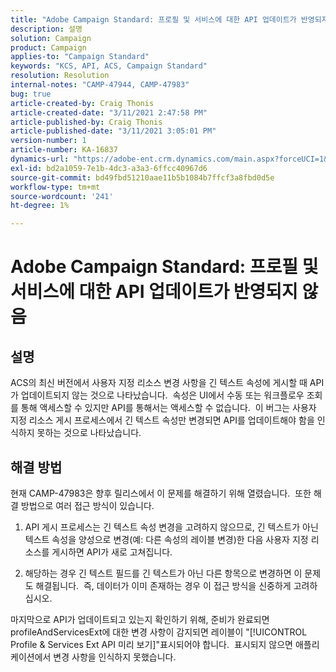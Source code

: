 ```yaml
---
title: "Adobe Campaign Standard: 프로필 및 서비스에 대한 API 업데이트가 반영되지 않음"
description: 설명
solution: Campaign
product: Campaign
applies-to: "Campaign Standard"
keywords: "KCS, API, ACS, Campaign Standard"
resolution: Resolution
internal-notes: "CAMP-47944, CAMP-47983"
bug: true
article-created-by: Craig Thonis
article-created-date: "3/11/2021 2:47:58 PM"
article-published-by: Craig Thonis
article-published-date: "3/11/2021 3:05:01 PM"
version-number: 1
article-number: KA-16837
dynamics-url: "https://adobe-ent.crm.dynamics.com/main.aspx?forceUCI=1&pagetype=entityrecord&etn=knowledgearticle&id=9e584fc3-7882-eb11-a812-000d3a3b2c6b"
exl-id: bd2a1059-7e1b-4dc3-a3a3-6ffcc40967d6
source-git-commit: bd49fbd51210aae11b5b1084b7ffcf3a8fbd0d5e
workflow-type: tm+mt
source-wordcount: '241'
ht-degree: 1%

---
```


# Adobe Campaign Standard: 프로필 및 서비스에 대한 API 업데이트가 반영되지 않음

## 설명


ACS의 최신 버전에서 사용자 지정 리소스 변경 사항을 긴 텍스트 속성에 게시할 때 API가 업데이트되지 않는 것으로 나타났습니다.  속성은 UI에서 수동 또는 워크플로우 조회를 통해 액세스할 수 있지만 API를 통해서는 액세스할 수 없습니다.  이 버그는 사용자 지정 리소스 게시 프로세스에서 긴 텍스트 속성만 변경되면 API를 업데이트해야 함을 인식하지 못하는 것으로 나타났습니다.


## 해결 방법


현재 CAMP-47983은 향후 릴리스에서 이 문제를 해결하기 위해 열렸습니다.  또한 해결 방법으로 여러 접근 방식이 있습니다.

1) API 게시 프로세스는 긴 텍스트 속성 변경을 고려하지 않으므로, 긴 텍스트가 아닌 텍스트 속성을 양성으로 변경(예: 다른 속성의 레이블 변경)한 다음 사용자 지정 리소스를 게시하면 API가 새로 고쳐집니다.

2) 해당하는 경우 긴 텍스트 필드를 긴 텍스트가 아닌 다른 항목으로 변경하면 이 문제도 해결됩니다.  즉, 데이터가 이미 존재하는 경우 이 접근 방식을 신중하게 고려하십시오.



마지막으로 API가 업데이트되고 있는지 확인하기 위해, 준비가 완료되면 profileAndServicesExt에 대한 변경 사항이 감지되면 레이블이 &quot;[!UICONTROL Profile &amp; Services Ext API 미리 보기]&quot;표시되어야 합니다.  표시되지 않으면 애플리케이션에서 변경 사항을 인식하지 못했습니다.
